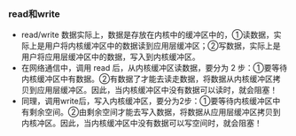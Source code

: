 ### read和write

+ read/write 数据实际上，数据是存放在内核中的缓冲区中的，①读数据，实际上是用户将内核缓冲区中的数据读到应用层缓冲区；②写数据，实际上是用户将应用层缓冲区中的数据，写入到内核缓冲区。
+ 在网络通信中，调用 read 后，从内核缓冲区读数据，要分为 2 步：①要等待内核缓冲区中有数据。②有数据了才能去读走数据，将数据从内核缓冲区拷贝到应用层缓冲区。因此，当内核缓冲区中没有数据可以读时，就会阻塞！
+ 同理，调用write后，写入内核缓冲区，要分为2步：①要等待内核缓冲区中有剩余空间。②由剩余空间才能去写入数据，将数据从应用层缓冲区拷贝到内核冲区。因此，当内核缓冲区中没有数据可以写空间时，就会阻塞！
